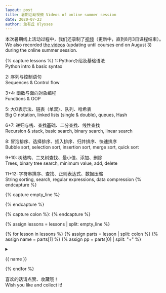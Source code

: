 ```yaml
---
layout: post
title: 暑期活动视频 Videos of online summer session
date: 2020-07-23
author: 詹有丘 Ulysses
---
```


<style>
iframe {
	width: 100%;
	height: 500px;
}
fieldset, legend {
	margin: 0;
	padding: 0;
	width: 100%;
	height: 100%;
}
</style>

本次暑期线上活动过程中，我们还录制了[视频](https://www.bilibili.com/video/BV1bZ4y1T7x9)（更新中，直到8月3日课程结束）。<br/>
We also recorded [the videos](https://www.bilibili.com/video/BV1bZ4y1T7x9)
(updating until courses end on August 3) during the online summer session.

{% capture lessons %}
1:
Python介绍及基础语法<br/>
Python intro & basic syntax

2:
序列与控制语句<br/>
Sequences & Control flow

3+4:
函数与面向对象编程<br/>
Functions & OOP

5:
大O表示法、链表（单双）、队列、哈希表<br/>
Big O notation, linked lists (single & double), queues, Hash

6+7:
递归与栈、查找基础、二分查找、线性查找<br/>
Recursion & stack, basic search, binary search, linear search

8:
冒泡排序、选择排序、插入排序、归并排序、快速排序<br/>
Bubble sort, selection sort, insertion sort, merge sort, quick sort

9+10:
树结构、二叉树查找、最小值、添加、删除<br/>
Trees, binary tree search, minimum value, add, delete

11+12:
字符串排序、查找、正则表达式、数据压缩<br/>
String sorting, search, regular expressions, data compression
{% endcapture %}

{% capture empty_line %}

{% endcapture %}

{% capture colon %}:
{% endcapture %}

{% assign lessons = lessons | split: empty_line %}

{% for lesson in lessons %}
{% assign parts = lesson | split: colon %}
{% assign name = parts[1] %}
{% assign pp = parts[0] | split: "+" %}
<details>

<summary>
<p>{{ name }}</p>
</summary>

<p>
{% for p in pp %}
<iframe src="//player.bilibili.com/player.html?aid=371476253&bvid=BV1bZ4y1T7x9&cid=215579849&page={{ p }}" scrolling="no" border="0" frameborder="no" framespacing="0" allowfullscreen="true"></iframe>
{% endfor %}
</p>

</details>
{% endfor %}

喜欢的话请点赞、收藏哦！<br/>
Wish you like and collect it!
